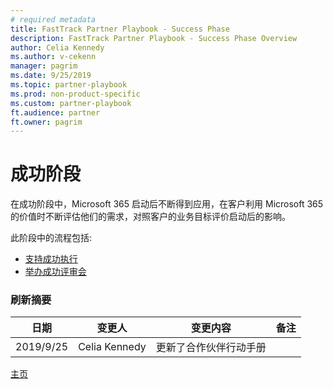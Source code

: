 ```yaml
---
# required metadata
title: FastTrack Partner Playbook - Success Phase
description: FastTrack Partner Playbook - Success Phase Overview
author: Celia Kennedy
ms.author: v-cekenn
manager: pagrim
ms.date: 9/25/2019
ms.topic: partner-playbook
ms.prod: non-product-specific
ms.custom: partner-playbook
ft.audience: partner
ft.owner: pagrim
---
```


# 成功阶段

在成功阶段中，Microsoft 365 启动后不断得到应用，在客户利用 Microsoft 365 的价值时不断评估他们的需求，对照客户的业务目标评价启动后的影响。

此阶段中的流程包括:

-  [支持成功执行](success-support-success-execution-partner-en.md)
-  [举办成功评审会](success-conduct-success-review-partner-sc.md)

### 刷新摘要

|日期|变更人|变更内容|备注|
|---------|---------------|----------------------------|-------------|
|2019/9/25| Celia Kennedy| 更新了合作伙伴行动手册| |

[主页](http://partner-docs.microsoft.com)